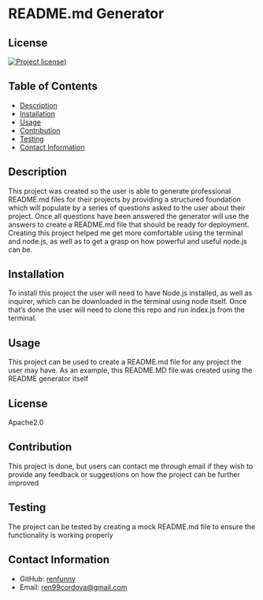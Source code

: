 # README.md Generator
## License
[![Project license](https://img.shields.io/badge/license-Apache2.0-green))](https://opensource.org/licenses/Apache-2.0)

## Table of Contents
- [Description](#description)
- [Installation](#installation)
- [Usage](#usage)
- [Contribution](#contribution)
- [Testing](#testing)
- [Contact Information](#contact-information)

## Description
This project was created so the user is able to generate professional README.md files for their projects by providing a structured foundation which will populate by a series of questions asked to the user about their project. Once all questions have been answered the generator will use the answers to create a README.md file that should be ready for deployment. Creating this project helped me get more comfortable using the terminal and node.js, as well as to get a grasp on how powerful and useful node.js can be.

## Installation
To install this project the user will need to have Node.js installed, as well as inquirer, which can be downloaded in the terminal using node itself. Once that’s done the user will need to clone this repo and run index.js from the terminal.

## Usage
This project can be used to create a README.md file for any project the user may have. As an example, this README.MD file was created using the README generator itself

## License
Apache2.0

## Contribution
This project is done, but users can contact me through email if they wish to provide any feedback or suggestions on how the project can be further improved

## Testing
The project can be tested by creating a mock README.md file to ensure the functionality is working properly

## Contact Information
- GitHub: [renfunny](https://github.com/renfunny)
- Email: [ren99cordova@gmail.com](mailto:ren99cordova@gmail.com)
